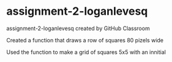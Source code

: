 # assignment-2-loganlevesq
assignment-2-loganlevesq created by GitHub Classroom

Created a function that draws a row of squares 80 pizels wide

Used the function to make a grid of squares 5x5 with an innitial
